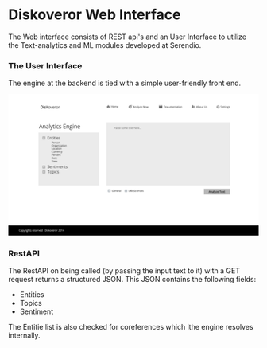 # Diskoveror Web Interface

The Web interface consists of REST api's and an User Interface to utilize the Text-analytics and ML modules developed at Serendio.

### The User Interface

The engine at the backend is tied with a simple user-friendly front end.

![Diskoveror Web Interface](/Analyze.jpg "Web Interface")


### RestAPI

The RestAPI on being called (by passing the input text to it) with a GET request returns a structured JSON. This JSON contains the following fields:

* Entities 
* Topics
* Sentiment

The Entitie list is also checked for coreferences which ithe engine resolves internally.

